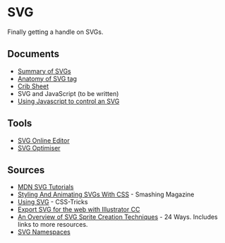 # SVG

Finally getting a handle on SVGs. 

## Documents

*  [Summary of SVGs](summary.md)
*  [Anatomy of SVG tag](anatomy-of-svg.md)
*  [Crib Sheet](crib-sheet.md)
*  SVG and JavaScript (to be written)
  *  [Using Javascript to control an SVG](http://www.petercollingridge.co.uk/data-visualisation/using-javascript-control-svg)

## Tools

* [SVG Online Editor](http://petercollingridge.appspot.com/svg-editor)
* [SVG Optimiser](http://petercollingridge.appspot.com/svg_optimiser)

## Sources

*  [MDN SVG Tutorials](https://developer.mozilla.org/en-US/docs/Web/SVG/Tutorial)
*  [Styling And Animating SVGs With CSS](http://www.smashingmagazine.com/2014/11/03/styling-and-animating-svgs-with-css/) - Smashing Magazine
*  [Using SVG](http://css-tricks.com/using-svg/) - CSS-Tricks
*  [Export SVG for the web with Illustrator CC](http://creativedroplets.com/export-svg-for-the-web-with-illustrator-cc/)
*  [An Overview of SVG Sprite Creation Techniques](http://24ways.org/2014/an-overview-of-svg-sprite-creation-techniques/) - 24 Ways. Includes links to more resources. 
*  [SVG Namespaces](https://developer.mozilla.org/en/docs/Web/SVG/Namespaces_Crash_Course)
